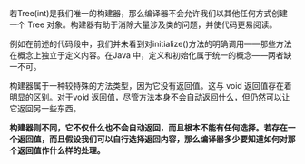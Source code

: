 

若Tree(int)是我们唯一的构建器，那么编译器不会允许我们以其他任何方式创建一个 Tree 对象。构建器有助于消除大量涉及类的问题，并使代码更易阅读。

例如在前述的代码段中，我们并未看到对initialize()方法的明确调用——那些方法在概念上独立于定义内容。在Java 中，定义和初始化属于统一的概念——两者缺一不可。


构建器属于一种较特殊的方法类型，因为它没有返回值。这与 void 返回值存在着明显的区别。对于void 返回值，尽管方法本身不会自动返回什么，但仍然可以让它返回另一些东西。


**构建器则不同，它不仅什么也不会自动返回，而且根本不能有任何选择。若存在一个返回值，而且假设我们可以自行选择返回内容，那么编译器多少要知道如何对那个返回值作什么样的处理。**